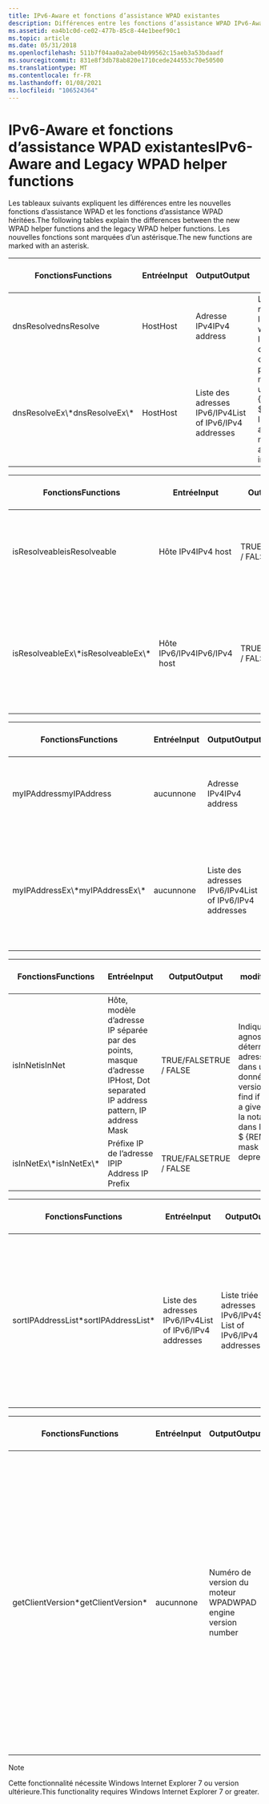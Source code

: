```yaml
---
title: IPv6-Aware et fonctions d’assistance WPAD existantes
description: Différences entre les fonctions d’assistance WPAD IPv6-Aware et les fonctions d’assistance WPAD héritées
ms.assetid: ea4b1c0d-ce02-477b-85c8-44e1beef90c1
ms.topic: article
ms.date: 05/31/2018
ms.openlocfilehash: 511b7f04aa0a2abe04b99562c15aeb3a53bdaadf
ms.sourcegitcommit: 831e8f3db78ab820e1710cede244553c70e50500
ms.translationtype: MT
ms.contentlocale: fr-FR
ms.lasthandoff: 01/08/2021
ms.locfileid: "106524364"
---
```

# <a name="ipv6-aware-and-legacy-wpad-helper-functions"></a><span data-ttu-id="e326a-103">IPv6-Aware et fonctions d’assistance WPAD existantes</span><span class="sxs-lookup"><span data-stu-id="e326a-103">IPv6-Aware and Legacy WPAD helper functions</span></span>

<span data-ttu-id="e326a-104">Les tableaux suivants expliquent les différences entre les nouvelles fonctions d’assistance WPAD et les fonctions d’assistance WPAD héritées.</span><span class="sxs-lookup"><span data-stu-id="e326a-104">The following tables explain the differences between the new WPAD helper functions and the legacy WPAD helper functions.</span></span> <span data-ttu-id="e326a-105">Les nouvelles fonctions sont marquées d’un astérisque.</span><span class="sxs-lookup"><span data-stu-id="e326a-105">The new functions are marked with an asterisk.</span></span>



<table>
<thead>
<tr class="header">
<th><span data-ttu-id="e326a-106">Fonctions</span><span class="sxs-lookup"><span data-stu-id="e326a-106">Functions</span></span></th>
<th><span data-ttu-id="e326a-107">Entrée</span><span class="sxs-lookup"><span data-stu-id="e326a-107">Input</span></span></th>
<th><span data-ttu-id="e326a-108">Output</span><span class="sxs-lookup"><span data-stu-id="e326a-108">Output</span></span></th>
<th><span data-ttu-id="e326a-109">Motif de modification</span><span class="sxs-lookup"><span data-stu-id="e326a-109">Reason for Change</span></span></th>
</tr>
</thead>
<tbody>
<tr class="odd">
<td><span data-ttu-id="e326a-110">dnsResolve</span><span class="sxs-lookup"><span data-stu-id="e326a-110">dnsResolve</span></span></td>
<td><span data-ttu-id="e326a-111">Host</span><span class="sxs-lookup"><span data-stu-id="e326a-111">Host</span></span></td>
<td><span data-ttu-id="e326a-112">Adresse IPv4</span><span class="sxs-lookup"><span data-stu-id="e326a-112">IPv4 address</span></span></td>
<td rowspan="2"><span data-ttu-id="e326a-113">La fonction ex renverra une liste de IPv6/IPv4.</span><span class="sxs-lookup"><span data-stu-id="e326a-113">Ex function will return a list of IPv6/IPv4.</span></span> <span data-ttu-id="e326a-114">Nécessaire, car les adresses IPv6 ou IPv4 peuvent avoir plusieurs adresses monodiffusion pour une seule interface. $ {REMOVE} $</span><span class="sxs-lookup"><span data-stu-id="e326a-114">Necessary since IPv6 or IPv4 addresses can have multiple unicast addresses for a single interface.${REMOVE}$</span></span><br />
</td>
</tr>
<tr class="even">
<td><span data-ttu-id="e326a-115">dnsResolveEx\*</span><span class="sxs-lookup"><span data-stu-id="e326a-115">dnsResolveEx\*</span></span></td>
<td><span data-ttu-id="e326a-116">Host</span><span class="sxs-lookup"><span data-stu-id="e326a-116">Host</span></span></td>
<td><span data-ttu-id="e326a-117">Liste des adresses IPv6/IPv4</span><span class="sxs-lookup"><span data-stu-id="e326a-117">List of IPv6/IPv4 addresses</span></span></td>

</tr>
</tbody>
</table>



 



<table>
<thead>
<tr class="header">
<th><span data-ttu-id="e326a-118">Fonctions</span><span class="sxs-lookup"><span data-stu-id="e326a-118">Functions</span></span></th>
<th><span data-ttu-id="e326a-119">Entrée</span><span class="sxs-lookup"><span data-stu-id="e326a-119">Input</span></span></th>
<th><span data-ttu-id="e326a-120">Output</span><span class="sxs-lookup"><span data-stu-id="e326a-120">Output</span></span></th>
<th><span data-ttu-id="e326a-121">Motif de modification</span><span class="sxs-lookup"><span data-stu-id="e326a-121">Reason for Change</span></span></th>
</tr>
</thead>
<tbody>
<tr class="odd">
<td><span data-ttu-id="e326a-122">isResolveable</span><span class="sxs-lookup"><span data-stu-id="e326a-122">isResolveable</span></span></td>
<td><span data-ttu-id="e326a-123">Hôte IPv4</span><span class="sxs-lookup"><span data-stu-id="e326a-123">IPv4 host</span></span></td>
<td><span data-ttu-id="e326a-124">TRUE/FALSE</span><span class="sxs-lookup"><span data-stu-id="e326a-124">TRUE / FALSE</span></span></td>
<td rowspan="2"><span data-ttu-id="e326a-125">La fonction ex retourne la valeur TRUE si un hôte peut résoudre une adresse IPv6 ou IPv4.</span><span class="sxs-lookup"><span data-stu-id="e326a-125">The Ex function will return TRUE if a host can resolve to an IPv6 or IPv4 address.</span></span> <span data-ttu-id="e326a-126">La fonction héritée retourne la valeur TRUE uniquement si l’hôte est résolu en une adresse IPv4. $ {REMOVE} $</span><span class="sxs-lookup"><span data-stu-id="e326a-126">The legacy function only returns TRUE if the host resolves to an IPv4 address.${REMOVE}$</span></span><br />
</td>
</tr>
<tr class="even">
<td><span data-ttu-id="e326a-127">isResolveableEx\*</span><span class="sxs-lookup"><span data-stu-id="e326a-127">isResolveableEx\*</span></span></td>
<td><span data-ttu-id="e326a-128">Hôte IPv6/IPv4</span><span class="sxs-lookup"><span data-stu-id="e326a-128">IPv6/IPv4 host</span></span></td>
<td><span data-ttu-id="e326a-129">TRUE/FALSE</span><span class="sxs-lookup"><span data-stu-id="e326a-129">TRUE / FALSE</span></span></td>

</tr>
</tbody>
</table>



 



<table>
<thead>
<tr class="header">
<th><span data-ttu-id="e326a-130">Fonctions</span><span class="sxs-lookup"><span data-stu-id="e326a-130">Functions</span></span></th>
<th><span data-ttu-id="e326a-131">Entrée</span><span class="sxs-lookup"><span data-stu-id="e326a-131">Input</span></span></th>
<th><span data-ttu-id="e326a-132">Output</span><span class="sxs-lookup"><span data-stu-id="e326a-132">Output</span></span></th>
<th><span data-ttu-id="e326a-133">Motif de modification</span><span class="sxs-lookup"><span data-stu-id="e326a-133">Reason for Change</span></span></th>
</tr>
</thead>
<tbody>
<tr class="odd">
<td><span data-ttu-id="e326a-134">myIPAddress</span><span class="sxs-lookup"><span data-stu-id="e326a-134">myIPAddress</span></span></td>
<td><span data-ttu-id="e326a-135">aucun</span><span class="sxs-lookup"><span data-stu-id="e326a-135">none</span></span></td>
<td><span data-ttu-id="e326a-136">Adresse IPv4</span><span class="sxs-lookup"><span data-stu-id="e326a-136">IPv4 address</span></span></td>
<td rowspan="2"><span data-ttu-id="e326a-137">La fonction ex renverra une liste de IPv6/IPv4.</span><span class="sxs-lookup"><span data-stu-id="e326a-137">Ex function will return a list of IPv6/IPv4.</span></span> <span data-ttu-id="e326a-138">Nécessaire, car les adresses IPv6 ou IPv4 peuvent avoir plusieurs adresses monodiffusion pour une seule interface $ {REMOVE} $</span><span class="sxs-lookup"><span data-stu-id="e326a-138">Necessary since IPv6 or IPv4 addresses can have multiple unicast addresses for a single interface ${REMOVE}$</span></span><br />
</td>
</tr>
<tr class="even">
<td><span data-ttu-id="e326a-139">myIPAddressEx\*</span><span class="sxs-lookup"><span data-stu-id="e326a-139">myIPAddressEx\*</span></span></td>
<td><span data-ttu-id="e326a-140">aucun</span><span class="sxs-lookup"><span data-stu-id="e326a-140">none</span></span></td>
<td><span data-ttu-id="e326a-141">Liste des adresses IPv6/IPv4</span><span class="sxs-lookup"><span data-stu-id="e326a-141">List of IPv6/IPv4 addresses</span></span></td>

</tr>
</tbody>
</table>



 



<table>
<thead>
<tr class="header">
<th><span data-ttu-id="e326a-142">Fonctions</span><span class="sxs-lookup"><span data-stu-id="e326a-142">Functions</span></span></th>
<th><span data-ttu-id="e326a-143">Entrée</span><span class="sxs-lookup"><span data-stu-id="e326a-143">Input</span></span></th>
<th><span data-ttu-id="e326a-144">Output</span><span class="sxs-lookup"><span data-stu-id="e326a-144">Output</span></span></th>
<th><span data-ttu-id="e326a-145">Motif de modification</span><span class="sxs-lookup"><span data-stu-id="e326a-145">Reason for Change</span></span></th>
</tr>
</thead>
<tbody>
<tr class="odd">
<td><span data-ttu-id="e326a-146">isInNet</span><span class="sxs-lookup"><span data-stu-id="e326a-146">isInNet</span></span></td>
<td><span data-ttu-id="e326a-147">Hôte, modèle d’adresse IP séparée par des points, masque d’adresse IP</span><span class="sxs-lookup"><span data-stu-id="e326a-147">Host, Dot separated IP address pattern, IP address Mask</span></span></td>
<td><span data-ttu-id="e326a-148">TRUE/FALSE</span><span class="sxs-lookup"><span data-stu-id="e326a-148">TRUE / FALSE</span></span></td>
<td rowspan="2"><span data-ttu-id="e326a-149">Indiquez une version IP agnostique pour déterminer si une adresse IP se trouve dans un sous-réseau donné.</span><span class="sxs-lookup"><span data-stu-id="e326a-149">Provide an IP version agnostic way to find if an IP address is in a given subnet.</span></span> <span data-ttu-id="e326a-150">En outre, la notation de masque dans IPv4 est dépréciée. $ {REMOVE} $</span><span class="sxs-lookup"><span data-stu-id="e326a-150">Also, the mask notation in IPv4 is deprecated.${REMOVE}$</span></span><br />
</td>
</tr>
<tr class="even">
<td><span data-ttu-id="e326a-151">isInNetEx\*</span><span class="sxs-lookup"><span data-stu-id="e326a-151">isInNetEx\*</span></span></td>
<td><span data-ttu-id="e326a-152">Préfixe IP de l’adresse IP</span><span class="sxs-lookup"><span data-stu-id="e326a-152">IP Address IP Prefix</span></span></td>
<td><span data-ttu-id="e326a-153">TRUE/FALSE</span><span class="sxs-lookup"><span data-stu-id="e326a-153">TRUE / FALSE</span></span></td>

</tr>
</tbody>
</table>



 



| <span data-ttu-id="e326a-154">Fonctions</span><span class="sxs-lookup"><span data-stu-id="e326a-154">Functions</span></span>           | <span data-ttu-id="e326a-155">Entrée</span><span class="sxs-lookup"><span data-stu-id="e326a-155">Input</span></span>                       | <span data-ttu-id="e326a-156">Output</span><span class="sxs-lookup"><span data-stu-id="e326a-156">Output</span></span>                             | <span data-ttu-id="e326a-157">Motif de modification</span><span class="sxs-lookup"><span data-stu-id="e326a-157">Reason for Change</span></span>                                                                                                                           |
|---------------------|-----------------------------|------------------------------------|---------------------------------------------------------------------------------------------------------------------------------------------|
| <span data-ttu-id="e326a-158">sortIPAddressList\*</span><span class="sxs-lookup"><span data-stu-id="e326a-158">sortIPAddressList\*</span></span> | <span data-ttu-id="e326a-159">Liste des adresses IPv6/IPv4</span><span class="sxs-lookup"><span data-stu-id="e326a-159">List of IPv6/IPv4 addresses</span></span> | <span data-ttu-id="e326a-160">Liste triée des adresses IPv6/IPv4</span><span class="sxs-lookup"><span data-stu-id="e326a-160">Sorted List of IPv6/IPv4 addresses</span></span> | <span data-ttu-id="e326a-161">Il n’existe pas de fonction héritée équivalente, car les fonctions héritées ne retournaient qu’une seule adresse IPv4. par conséquent, il n’était pas nécessaire de trier.</span><span class="sxs-lookup"><span data-stu-id="e326a-161">There is no counterpart legacy function because legacy functions only returned a single IPv4 address, therefore there was no need to sort .</span></span> |



 



| <span data-ttu-id="e326a-162">Fonctions</span><span class="sxs-lookup"><span data-stu-id="e326a-162">Functions</span></span>          | <span data-ttu-id="e326a-163">Entrée</span><span class="sxs-lookup"><span data-stu-id="e326a-163">Input</span></span> | <span data-ttu-id="e326a-164">Output</span><span class="sxs-lookup"><span data-stu-id="e326a-164">Output</span></span>                     | <span data-ttu-id="e326a-165">Motif de modification</span><span class="sxs-lookup"><span data-stu-id="e326a-165">Reason for Change</span></span>                                                                                                                                                                                                           |
|--------------------|-------|----------------------------|-----------------------------------------------------------------------------------------------------------------------------------------------------------------------------------------------------------------------------|
| <span data-ttu-id="e326a-166">getClientVersion\*</span><span class="sxs-lookup"><span data-stu-id="e326a-166">getClientVersion\*</span></span> | <span data-ttu-id="e326a-167">aucun</span><span class="sxs-lookup"><span data-stu-id="e326a-167">none</span></span>  | <span data-ttu-id="e326a-168">Numéro de version du moteur WPAD</span><span class="sxs-lookup"><span data-stu-id="e326a-168">WPAD engine version number</span></span> | <span data-ttu-id="e326a-169">Actuellement, cette fonction retourne la version 1,0.</span><span class="sxs-lookup"><span data-stu-id="e326a-169">Currently this function returns version 1.0.</span></span> <span data-ttu-id="e326a-170">Nous avons ajouté cette fonction pour permettre aux administrateurs informatiques de mettre à jour leur WPAD pour qu’ils fonctionnent avec différentes versions du moteur WPAD sans causer de ruptures à leur déploiement existant.</span><span class="sxs-lookup"><span data-stu-id="e326a-170">We added this function to allow IT administrators to update their WPAD to work with different versions of the WPAD engine without causing breaks to their existent deployment.</span></span> |



 

> [!Note]  
> <span data-ttu-id="e326a-171">Cette fonctionnalité nécessite Windows Internet Explorer 7 ou version ultérieure.</span><span class="sxs-lookup"><span data-stu-id="e326a-171">This functionality requires Windows Internet Explorer 7 or greater.</span></span>

 

 

 



